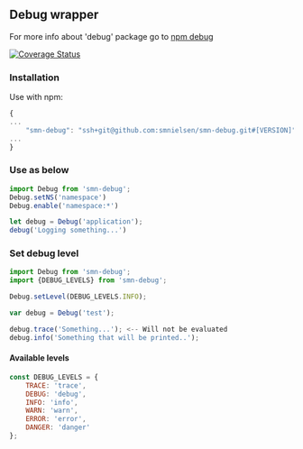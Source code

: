 ## Debug wrapper

For more info about 'debug' package go to [npm debug](https://www.npmjs.com/package/debug)

[![Coverage Status](https://coveralls.io/repos/smnielsen/smn-debug/badge.svg?branch=master&service=github)](https://coveralls.io/github/smnielsen/smn-debug?branch=master)


### Installation

Use with npm:

```javascript
{
...
	"smn-debug": "ssh+git@github.com:smnielsen/smn-debug.git#[VERSION]"
...
}
```

### Use as below

```javascript
import Debug from 'smn-debug';
Debug.setNS('namespace')
Debug.enable('namespace:*')

let debug = Debug('application');
debug('Logging something...')
````

### Set debug level

```javascript
import Debug from 'smn-debug';
import {DEBUG_LEVELS} from 'smn-debug';

Debug.setLevel(DEBUG_LEVELS.INFO);

var debug = Debug('test');

debug.trace('Something...'); <-- Will not be evaluated
debug.info('Something that will be printed..');
```

#### Available levels

```javascript
const DEBUG_LEVELS = {
	TRACE: 'trace',
	DEBUG: 'debug',
	INFO: 'info',
	WARN: 'warn',
	ERROR: 'error',
	DANGER: 'danger'
};
```